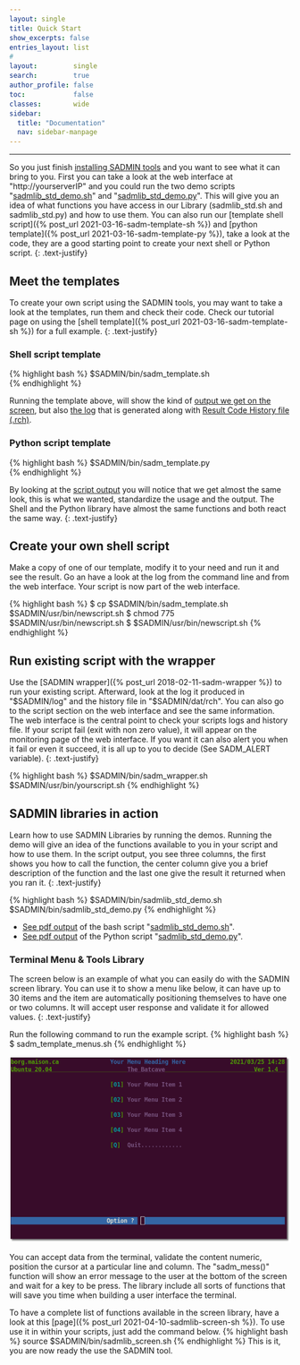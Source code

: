 ```yaml
---
layout: single
title: Quick Start
show_excerpts: false
entries_layout: list
#
layout:         single
search:         true
author_profile: false
toc:            false
classes:        wide
sidebar:
  title: "Documentation"
  nav: sidebar-manpage
---
```

---

So you just finish [installing SADMIN tools](/_pages/install) and you want to see what it can 
bring to you. First you can take a look at the web interface at "http://yourserverIP" and you could
run the two demo scripts "[sadmlib_std_demo.sh](/libraries/sadmlib-std-demo-sh)" and 
"[sadmlib_std_demo.py](/libraries/sadmlib-std-demo-py)". This will give you an idea of what
functions you have access in our Library (sadmlib_std.sh and sadmlib_std.py) and how to use them.
You can also run our [template shell script]({% post_url 2021-03-16-sadm-template-sh %}) and 
[python template]({% post_url 2021-03-16-sadm-template-py %}), take a look at the code, they are a good starting 
point to create your next shell or Python script.
{: .text-justify}


## Meet the templates
To create your own script using the SADMIN tools, you may want to take a look at the templates, 
run them and check their code. Check our tutorial page on using the 
[shell template]({% post_url 2021-03-16-sadm-template-sh %}) for a full example.
{: .text-justify}


### Shell script template
{% highlight bash %}
$SADMIN/bin/sadm_template.sh   
{% endhighlight %} 

Running the template above, will show the kind of 
[output we get on the screen](/assets/img/cmdline/sadm_template_output_screen.png), but also 
[the log](/assets/img/cmdline/sadm_template_output_log.png) that is generated along with 
[Result Code History file (.rch)](/assets/img/cmdline/sadm_template_output_rch.png).



### Python script template
{% highlight bash %}
$SADMIN/bin/sadm_template.py   
{% endhighlight %} 

By looking at the [script output](/assets/img/cmdline/sadm_template_py_output_screen.png) you will 
notice that we get almost the same look, this is what we wanted, standardize the usage and the 
output. The Shell and the Python library have almost the same functions and both react the same way.
{: .text-justify}


## Create your own shell script
Make a copy of one of our template, modify it to your need and run it and see the result. 
Go an have a look at the log from the command line and from the web interface. Your script is now
part of the web interface.

{% highlight bash %}
$ cp $SADMIN/bin/sadm_template.sh $SADMIN/usr/bin/newscript.sh
$ chmod 775 $SADMIN/usr/bin/newscript.sh
$ $SADMIN/usr/bin/newscript.sh
{% endhighlight %} 


## Run existing script with the wrapper
Use the [SADMIN wrapper]({% post_url 2018-02-11-sadm-wrapper %}) to run your existing script. 
Afterward, look at the log it produced in "$SADMIN/log" and the history file in "$SADMIN/dat/rch". 
You can also go to the script section on the web interface and see the same information. The web 
interface is the central point to check your scripts logs and history file. If your script fail 
(exit with non zero value), it will appear on the monitoring page of the web interface. If you 
want it can also alert you when it fail or even it succeed, it is all up to you to decide 
(See SADM_ALERT variable).
{: .text-justify}

{% highlight bash %}
$SADMIN/bin/sadm_wrapper.sh $SADMIN/usr/bin/yourscript.sh
{% endhighlight %} 


## SADMIN libraries in action
Learn how to use SADMIN Libraries by running the demos. Running the demo will give an idea of the
functions available to you in your script and how to use them. In the script output, you see 
three columns, the first shows you how to call the function, the center column give you a brief 
description of the function and the last one give the result it returned when you ran it. 
{: .text-justify}

{% highlight bash %}
$SADMIN/bin/sadmlib_std_demo.sh 
$SADMIN/bin/sadmlib_std_demo.py
{% endhighlight %} 

- [See pdf output](/assets/pdf/sadmlib_std_demo_sh.pdf) of the bash script "[sadmlib_std_demo.sh](/libraries/sadmlib-std-demo-sh)".  
- [See pdf output](/assets/pdf/sadmlib_std_demo_py.pdf) of the Python script "[sadmlib_std_demo.py](/libraries/sadmlib-std-demo-py)".  

### Terminal Menu & Tools Library

The screen below is an example of what you can easily do with the SADMIN screen library. You can 
use it to show a menu like below, it can have up to 30 items and the item are automatically 
positioning themselves to have one or two columns. It will accept user response and validate it 
for allowed values.
{: .text-justify}

Run the following command to run the example script.
{% highlight bash %}
$ sadm_template_menus.sh
{% endhighlight %} 

![menuscreen1](/assets/img/cmdline/sadm_template_menu.png "Main Menu example")

You can accept data from the terminal, validate the content numeric, position the cursor at a 
particular line and column. The "sadm_mess()" function will show an error message to the user at 
the bottom of the screen and wait for a key to be press. 
The library include all sorts of functions that will save you time when building a user interface
the terminal.

To have a complete list of functions available in the screen library, have a look at this 
[page]({% post_url 2021-04-10-sadmlib-screen-sh %}).
To use use it in within your scripts, just add the command below.
{% highlight bash %}
source $SADMIN/bin/sadmlib_screen.sh 
{% endhighlight %} 
This is it, you are now ready the use the SADMIN tool.
